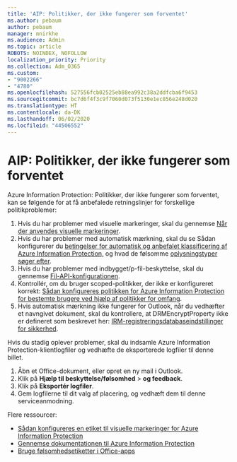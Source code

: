 ```yaml
---
title: 'AIP: Politikker, der ikke fungerer som forventet'
ms.author: pebaum
author: pebaum
manager: mnirkhe
ms.audience: Admin
ms.topic: article
ROBOTS: NOINDEX, NOFOLLOW
localization_priority: Priority
ms.collection: Adm_O365
ms.custom:
- "9002266"
- "4780"
ms.openlocfilehash: 527556fcb02525eb88ea992c38a2ddfcba6f9453
ms.sourcegitcommit: bc7d6f4f3c9f7060d073f5130e1ec856e248d020
ms.translationtype: HT
ms.contentlocale: da-DK
ms.lasthandoff: 06/02/2020
ms.locfileid: "44506552"
---
```

# <a name="aip-policies-not-behaving-as-expected"></a>AIP: Politikker, der ikke fungerer som forventet

Azure Information Protection: Politikker, der ikke fungerer som forventet, kan se følgende for at få anbefalede retningslinjer for forskellige politikproblemer:

1. Hvis du har problemer med visuelle markeringer, skal du gennemse [Når der anvendes visuelle markeringer](https://docs.microsoft.com/azure/information-protection/configure-policy-markings#when-visual-markings-are-applied).
2. Hvis du har problemer med automatisk mærkning, skal du se Sådan konfigurerer du [betingelser for automatisk og anbefalet klassificering af Azure Information Protection,](https://docs.microsoft.com/azure/information-protection/configure-policy-classification) og hvad de følsomme [oplysningstyper søger efter](https://docs.microsoft.com/microsoft-365/compliance/sensitive-information-type-entity-definitions).
3. Hvis du har problemer med indbygget/p-fil-beskyttelse, skal du gennemse [Fil-API-konfigurationen](https://docs.microsoft.com/azure/information-protection/develop/file-api-configuration).
4. Kontrollér, om du bruger scoped-politikker, der ikke er konfigureret korrekt: [Sådan konfigureres politikken for Azure Information Protection for bestemte brugere ved hjælp af politikker for omfang](https://docs.microsoft.com/azure/information-protection/configure-policy-scope).
5. Hvis automatisk mærkning ikke fungerer for Outlook, når du vedhæfter et navngivet dokument, skal du kontrollere, at DRMEncryptProperty ikke er defineret som beskrevet her: [IRM-registreringsdatabaseindstillinger for sikkerhed](https://docs.microsoft.com/deployoffice/security/protect-sensitive-messages-and-documents-by-using-irm-in-office#office-2016-irm-registry-key-options).

Hvis du stadig oplever problemer, skal du indsamle Azure Information Protection-klientlogfiler og vedhæfte de eksporterede logfiler til denne billet.

1. Åbn et Office-dokument, eller opret en ny mail i Outlook.
2. Klik på **Hjælp til beskyttelse/følsomhed**  >  **og feedback**.
3. Klik på **Eksportér logfiler**.
4. Gem logfilerne til dit valg af placering, og vedhæft dem til denne serviceanmodning.

Flere ressourcer:

- [Sådan konfigureres en etiket til visuelle markeringer for Azure Information Protection](https://docs.microsoft.com/azure/information-protection/configure-policy-markings)
- [Gennemse dokumentationen til Azure Information Protection](https://docs.microsoft.com/azure/information-protection/what-is-information-protection)
- [Bruge følsomhedsetiketter i Office-apps](https://docs.microsoft.com/microsoft-365/compliance/sensitivity-labels-office-apps)

